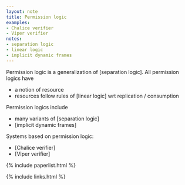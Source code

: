 ```yaml
---
layout: note
title: Permission logic
examples:
- Chalice verifier
- Viper verifier
notes:
- separation logic
- linear logic
- implicit dynamic frames
---
```


Permission logic is a generalization of [separation logic].
All permission logics have

- a notion of resource
- resources follow rules of [linear logic] wrt replication / consumption

Permission logics include
- many variants of [separation logic]
- [implicit dynamic frames]

Systems based on permission logic:

- [Chalice verifier]
- [Viper verifier]

{% include paperlist.html %}

{% include links.html %}
